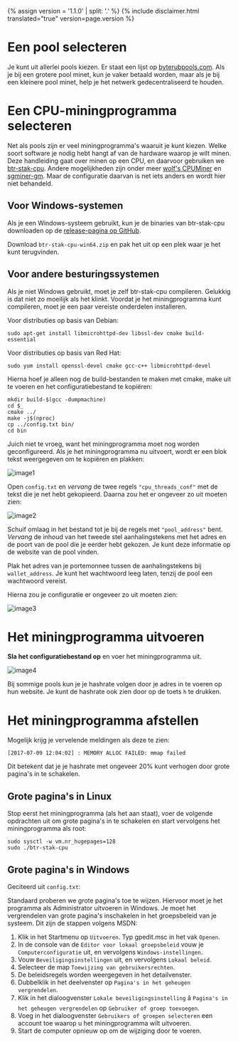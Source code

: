 {% assign version = '1.1.0' | split: '.' %}
{% include disclaimer.html translated="true" version=page.version %}
# Een pool selecteren

Je kunt uit allerlei pools kiezen. Er staat een lijst op
[byterubpools.com](https://byterubpools.com). Als je bij een grotere pool minet, kun je
vaker betaald worden, maar als je bij een kleinere pool minet, help je het netwerk
gedecentraliseerd te houden.

# Een CPU-miningprogramma selecteren

Net als pools zijn er veel miningprogramma's waaruit je kunt kiezen. Welke soort software
je nodig hebt hangt af van de hardware waarop je wilt minen. Deze handleiding gaat over
minen op een CPU, en daarvoor gebruiken we
[btr-stak-cpu](https://github.com/fireice-uk/btr-stak-cpu). Andere mogelijkheden zijn onder meer
[wolf's CPUMiner](https://github.com/wolf9466/cpuminer-multi) en
[sgminer-gm](https://github.com/genesismining/sgminer-gm). Maar de
configuratie daarvan is net iets anders en wordt hier niet behandeld.

## Voor Windows-systemen

Als je een Windows-systeem gebruikt, kun je de binaries van btr-stak-cpu
downloaden op de
[release-pagina op GitHub](https://github.com/fireice-uk/btr-stak-cpu/releases).

Download `btr-stak-cpu-win64.zip` en pak het uit op een plek waar je
het kunt terugvinden.

## Voor andere besturingssystemen

Als je niet Windows gebruikt, moet je zelf btr-stak-cpu compileren.
Gelukkig is dat niet zo moeilijk als het klinkt. Voordat je het miningprogramma kunt compileren,
moet je een paar vereiste onderdelen installeren.

Voor distributies op basis van Debian:

    sudo apt-get install libmicrohttpd-dev libssl-dev cmake build-essential

Voor distributies op basis van Red Hat:

	sudo yum install openssl-devel cmake gcc-c++ libmicrohttpd-devel

<!-- TODO: Add dependencies for other operating systems? -->

Hierna hoef je alleen nog de build-bestanden te maken met cmake,
make uit te voeren en het configuratiebestand te kopiëren:

    mkdir build-$(gcc -dumpmachine)
	cd $_
	cmake ../
	make -j$(nproc)
	cp ../config.txt bin/
	cd bin

Juich niet te vroeg, want het miningprogramma moet nog worden geconfigureerd. Als je het miningprogramma nu uitvoert,
wordt er een blok tekst weergegeven om te kopiëren en plakken:

![image1](png/mine_to_pool/1.png)

Open `config.txt` en *vervang* de twee regels `"cpu_threads_conf"` met de tekst
die je net hebt gekopieerd. Daarna zou het er ongeveer zo uit moeten zien:

![image2](png/mine_to_pool/2.png)

Schuif omlaag in het bestand tot je bij de regels met `"pool_address"` bent.
*Vervang* de inhoud van het tweede stel aanhalingstekens met het adres en de poort van
de pool die je eerder hebt gekozen. Je kunt deze informatie op de website van de pool vinden.

Plak het adres van je portemonnee tussen de aanhalingstekens bij `wallet_address`. Je kunt het
wachtwoord leeg laten, tenzij de pool een wachtwoord vereist.

Hierna zou je configuratie er ongeveer zo uit moeten zien:

![image3](png/mine_to_pool/3.png)

# Het miningprogramma uitvoeren

**Sla het configuratiebestand op** en voer het miningprogramma uit.

![image4](png/mine_to_pool/4.png)

Bij sommige pools kun je je hashrate volgen door je adres in te voeren op hun
website. Je kunt de hashrate ook zien door op de toets `h` te drukken.

# Het miningprogramma afstellen

Mogelijk krijg je vervelende meldingen als deze te zien:

	[2017-07-09 12:04:02] : MEMORY ALLOC FAILED: mmap failed

Dit betekent dat je je hashrate met ongeveer 20% kunt verhogen door grote pagina's in te schakelen.

## Grote pagina's in Linux

Stop eerst het miningprogramma (als het aan staat), voer de volgende opdrachten uit om
grote pagina's in te schakelen en start vervolgens het miningprogramma als root:

	sudo sysctl -w vm.nr_hugepages=128
	sudo ./btr-stak-cpu

## Grote pagina's in Windows

Geciteerd uit `config.txt`:

Standaard proberen we grote pagina's toe te wijzen. Hiervoor moet je het programma als Administrator uitvoeren in Windows.
Je moet het vergrendelen van grote pagina's inschakelen in het groepsbeleid van je systeem. Dit zijn de stappen volgens MSDN:
1. Klik in het Startmenu op `Uitvoeren`. Typ gpedit.msc in het vak `Openen`.
2. In de console van de `Editor voor lokaal groepsbeleid` vouw je `Computerconfiguratie` uit, en vervolgens `Windows-instellingen`.
3. Vouw `Beveiligingsinstellingen` uit, en vervolgens `Lokaal beleid`.
4. Selecteer de map `Toewijzing van gebruikersrechten`.
5. De beleidsregels worden weergegeven in het detailvenster.
6. Dubbelklik in het deelvenster op `Pagina's in het geheugen vergrendelen`.
7. Klik in het dialoogvenster `Lokale beveiligingsinstelling` â `Pagina's in het geheugen vergrendelen` op `Gebruiker of groep toevoegen`.
8. Voeg in het dialoogvenster `Gebruikers of groepen selecteren` een account toe waarop u het miningprogramma wilt uitvoeren.
9. Start de computer opnieuw op om de wijziging door te voeren.
